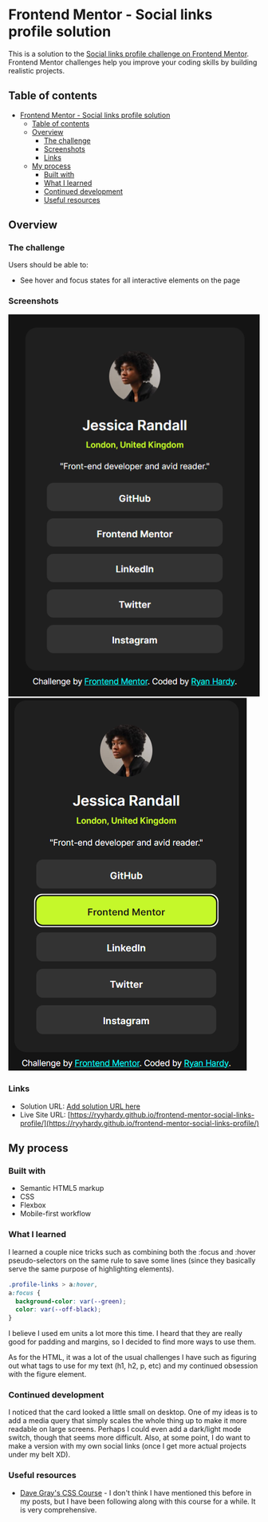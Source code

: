 # Frontend Mentor - Social links profile solution

This is a solution to the [Social links profile challenge on Frontend Mentor](https://www.frontendmentor.io/challenges/social-links-profile-UG32l9m6dQ). Frontend Mentor challenges help you improve your coding skills by building realistic projects. 

## Table of contents

- [Frontend Mentor - Social links profile solution](#frontend-mentor---social-links-profile-solution)
    - [Table of contents](#table-of-contents)
    - [Overview](#overview)
        - [The challenge](#the-challenge)
        - [Screenshots](#screenshots)
        - [Links](#links)
    - [My process](#my-process)
        - [Built with](#built-with)
        - [What I learned](#what-i-learned)
        - [Continued development](#continued-development)
        - [Useful resources](#useful-resources)

## Overview

### The challenge

Users should be able to:

- See hover and focus states for all interactive elements on the page

### Screenshots

![](./screenshot.png)
![](./screenshot-active-states.png)

### Links

- Solution URL: [Add solution URL here](https://your-solution-url.com)
- Live Site URL: [https://ryyhardy.github.io/frontend-mentor-social-links-profile/](https://ryyhardy.github.io/frontend-mentor-social-links-profile/)

## My process

### Built with

- Semantic HTML5 markup
- CSS
- Flexbox
- Mobile-first workflow

### What I learned

I learned a couple nice tricks such as combining both the :focus and :hover pseudo-selectors on the same rule to save some lines (since they basically serve the same purpose of highlighting elements).
```css
.profile-links > a:hover,
a:focus {
  background-color: var(--green);
  color: var(--off-black);
}
```
I believe I used em units a lot more this time. I heard that they are really good for padding and margins, so I decided to find more ways to use them.

As for the HTML, it was a lot of the usual challenges I have such as figuring out what tags to use for my text (h1, h2, p, etc) and my continued obsession with the figure element.


### Continued development

I noticed that the card looked a little small on desktop. One of my ideas is to add a media query that simply scales the whole thing up to make it more readable on large screens. Perhaps I could even add a dark/light mode switch, though that seems more difficult. Also, at some point, I do want to make a version with my own
social links (once I get more actual projects under my belt XD).

### Useful resources

- [Dave Gray's CSS Course](https://www.youtube.com/watch?v=n4R2E7O-Ngo) - I don't think I have mentioned this before in my posts, but I have been following along with this course for a while. It is very comprehensive.


